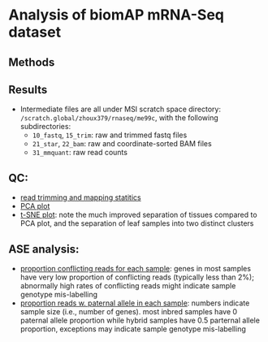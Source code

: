# Analysis of biomAP mRNA-Seq dataset

## Methods

## Results
* Intermediate files are all under MSI scratch space directory:
    `/scratch.global/zhoux379/rnaseq/me99c`, with the following subdirectories:
  * `10_fastq`, `15_trim`: raw and trimmed fastq files
  * `21_star`, `22_bam`: raw and coordinate-sorted BAM files
  * `31_mmquant`: raw read counts

## QC:
- [read trimming and mapping statitics](/data/41_qc/01.readmapping.pdf)
- [PCA plot](/data/41_qc/12.pca.pdf)
- [t-SNE plot](/data/41_qc/12.tsne.pdf): note the much improved separation of tissues compared to PCA plot, and the separation of leaf samples into two distinct clusters

## ASE analysis:
- [proportion conflicting reads for each sample](/data/41_qc/15.ase.pcft.pdf): 
  genes in most samples have very low proportion of conflicting reads
  (typically less than 2%); abnormally high rates of conflicting reads
  might indicate sample genotype mis-labelling
- [proportion reads w. paternal allele in each sample](/data/41_qc/15.ase.pref.pdf):
  numbers indicate sample size (i.e., number of genes). most inbred 
  samples have 0 paternal allele proportion while hybrid samples 
  have 0.5 parternal allele proportion, exceptions may indicate 
  sample genotype mis-labelling
